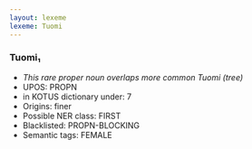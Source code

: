 ```yaml
---
layout: lexeme
lexeme: Tuomi
---
```


###  Tuomi₁

* _This rare proper noun overlaps more common *Tuomi* (tree)_
* UPOS:  PROPN
* in KOTUS dictionary under:  7
* Origins: finer 
* Possible NER class:  FIRST
* Blacklisted:  PROPN-BLOCKING
* Semantic tags:  FEMALE


